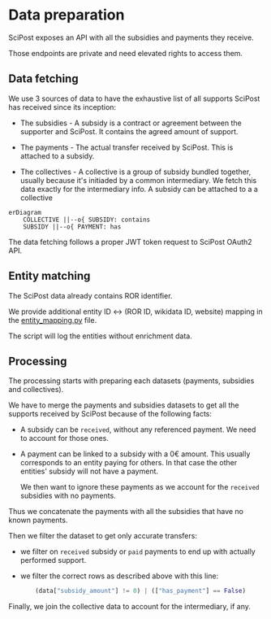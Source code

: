 # Data preparation

SciPost exposes an API with all the subsidies and payments they receive.

Those endpoints are private and need elevated rights to access them.

## Data fetching

We use 3 sources of data to have the exhaustive list of all supports SciPost has received since its inception:

- The subsidies - A subsidy is a contract or agreement between the supporter and SciPost. It contains the agreed amount of support.

- The payments - The actual transfer received by SciPost. This is attached to a subsidy.

- The collectives - A collective is a group of subsidy bundled together, usually because it's initiaded by a common intermediary. We fetch this data exactly for the intermediary info. A subsidy can be attached to a a collective

```mermaid
erDiagram
    COLLECTIVE ||--o{ SUBSIDY: contains
    SUBSIDY ||--o{ PAYMENT: has 
```

The data fetching follows a proper JWT token request to SciPost OAuth2 API.


## Entity matching

The SciPost data already contains ROR identifier.

We provide additional entity ID <-> (ROR ID, wikidata ID, website) mapping in the [entity_mapping.py](./entity_mapping.py) file.

The script will log the entities without enrichment data.


## Processing

The processing starts with preparing each datasets (payments, subsidies and collectives).

We have to merge the payments and subsidies datasets to get all the supports received by SciPost because of the following facts:

- A subsidy can be `received`, without any referenced payment. We need to account for those ones.

- A payment can be linked to a subsidy with a 0€ amount. This usually corresponds to an entity paying for others. In that case the other entities' subsidy will not have a payment.

    We then want to ignore these payments as we account for the `received` subsidies with no payments.

Thus we concatenate the payments with all the subsidies that have no known payments.

Then we filter the dataset to get only accurate transfers:

- we filter on `received` subsidy or `paid` payments to end up with actually performed support.

- we filter the correct rows as described above with this line:

    ```python
        (data["subsidy_amount"] != 0) | (["has_payment"] == False)
    ```

Finally, we join the collective data to account for the intermediary, if any.